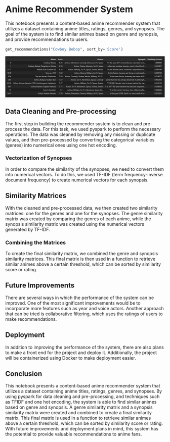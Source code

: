 # Anime Recommender System
This notebook presents a content-based anime recommender system that utilizes a dataset containing anime titles, ratings, genres, and synopses. The goal of the system is to find similar animes based on genre and synopsis, and provide recommendations to users.

```python
get_recommendations("Cowboy Bebop", sort_by='Score')
```
![Recommendations](https://github.com/abuhasan12/anime-recommender-system/blob/main/readme_imgs/cowboy_bebop_recommendations.png)

## Data Cleaning and Pre-processing
The first step in building the recommender system is to clean and pre-process the data. For this task, we used pyspark to perform the necessary operations. The data was cleaned by removing any missing or duplicate values, and then pre-processed by converting the categorical variables (genres) into numerical ones using one hot encoding.

### Vectorization of Synopses
In order to compare the similarity of the synopses, we need to convert them into numerical vectors. To do this, we used TF-IDF (term frequency-inverse document frequency) to create numerical vectors for each synopsis.

## Similarity Matrices
With the cleaned and pre-processed data, we then created two similarity matrices: one for the genres and one for the synopses. The genre similarity matrix was created by comparing the genres of each anime, while the synopsis similarity matrix was created using the numerical vectors generated by TF-IDF.

### Combining the Matrices
To create the final similarity matrix, we combined the genre and synopsis similarity matrices. This final matrix is then used in a function to retrieve similar animes above a certain threshold, which can be sorted by similarity score or rating.

## Future Improvements
There are several ways in which the performance of the system can be improved. One of the most significant improvements would be to incorporate more features such as year and voice actors. Another approach that can be tried is collaborative filtering, which uses the ratings of users to make recommendations.

## Deployment
In addition to improving the performance of the system, there are also plans to make a front end for the project and deploy it. Additionally, the project will be containerized using Docker to make deployment easier.

## Conclusion
This notebook presents a content-based anime recommender system that utilizes a dataset containing anime titles, ratings, genres, and synopses. By using pyspark for data cleaning and pre-processing, and techniques such as TFIDF and one hot encoding, the system is able to find similar animes based on genre and synopsis. A genre similarity matrix and a synopsis similarity matrix were created and combined to create a final similarity matrix. This final matrix is used in a function to retrieve similar animes above a certain threshold, which can be sorted by similarity score or rating. With future improvements and deployment plans in mind, this system has the potential to provide valuable recommendations to anime fans.